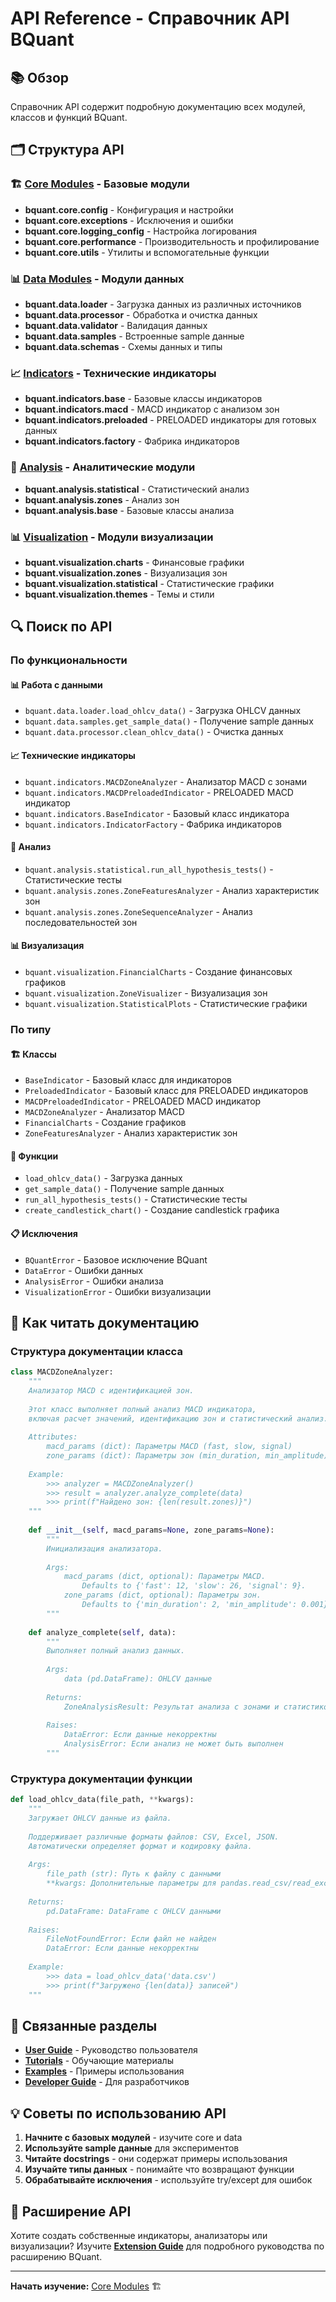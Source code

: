 # API Reference - Справочник API BQuant

## 📚 Обзор

Справочник API содержит подробную документацию всех модулей, классов и функций BQuant.

## 🗂️ Структура API

### 🏗️ [Core Modules](core/README.md) - Базовые модули
- **bquant.core.config** - Конфигурация и настройки
- **bquant.core.exceptions** - Исключения и ошибки
- **bquant.core.logging_config** - Настройка логирования
- **bquant.core.performance** - Производительность и профилирование
- **bquant.core.utils** - Утилиты и вспомогательные функции

### 📊 [Data Modules](data/README.md) - Модули данных
- **bquant.data.loader** - Загрузка данных из различных источников
- **bquant.data.processor** - Обработка и очистка данных
- **bquant.data.validator** - Валидация данных
- **bquant.data.samples** - Встроенные sample данные
- **bquant.data.schemas** - Схемы данных и типы

### 📈 [Indicators](indicators/README.md) - Технические индикаторы
- **bquant.indicators.base** - Базовые классы индикаторов
- **bquant.indicators.macd** - MACD индикатор с анализом зон
- **bquant.indicators.preloaded** - PRELOADED индикаторы для готовых данных
- **bquant.indicators.factory** - Фабрика индикаторов

### 🔬 [Analysis](analysis/README.md) - Аналитические модули
- **bquant.analysis.statistical** - Статистический анализ
- **bquant.analysis.zones** - Анализ зон
- **bquant.analysis.base** - Базовые классы анализа

### 📊 [Visualization](visualization/README.md) - Модули визуализации
- **bquant.visualization.charts** - Финансовые графики
- **bquant.visualization.zones** - Визуализация зон
- **bquant.visualization.statistical** - Статистические графики
- **bquant.visualization.themes** - Темы и стили

## 🔍 Поиск по API

### По функциональности

#### 📊 Работа с данными
- `bquant.data.loader.load_ohlcv_data()` - Загрузка OHLCV данных
- `bquant.data.samples.get_sample_data()` - Получение sample данных
- `bquant.data.processor.clean_ohlcv_data()` - Очистка данных

#### 📈 Технические индикаторы
- `bquant.indicators.MACDZoneAnalyzer` - Анализатор MACD с зонами
- `bquant.indicators.MACDPreloadedIndicator` - PRELOADED MACD индикатор
- `bquant.indicators.BaseIndicator` - Базовый класс индикатора
- `bquant.indicators.IndicatorFactory` - Фабрика индикаторов

#### 🔬 Анализ
- `bquant.analysis.statistical.run_all_hypothesis_tests()` - Статистические тесты
- `bquant.analysis.zones.ZoneFeaturesAnalyzer` - Анализ характеристик зон
- `bquant.analysis.zones.ZoneSequenceAnalyzer` - Анализ последовательностей зон

#### 📊 Визуализация
- `bquant.visualization.FinancialCharts` - Создание финансовых графиков
- `bquant.visualization.ZoneVisualizer` - Визуализация зон
- `bquant.visualization.StatisticalPlots` - Статистические графики

### По типу

#### 🏗️ Классы
- `BaseIndicator` - Базовый класс для индикаторов
- `PreloadedIndicator` - Базовый класс для PRELOADED индикаторов
- `MACDPreloadedIndicator` - PRELOADED MACD индикатор
- `MACDZoneAnalyzer` - Анализатор MACD
- `FinancialCharts` - Создание графиков
- `ZoneFeaturesAnalyzer` - Анализ характеристик зон

#### 🔧 Функции
- `load_ohlcv_data()` - Загрузка данных
- `get_sample_data()` - Получение sample данных
- `run_all_hypothesis_tests()` - Статистические тесты
- `create_candlestick_chart()` - Создание candlestick графика

#### 📋 Исключения
- `BQuantError` - Базовое исключение BQuant
- `DataError` - Ошибки данных
- `AnalysisError` - Ошибки анализа
- `VisualizationError` - Ошибки визуализации

## 📖 Как читать документацию

### Структура документации класса

```python
class MACDZoneAnalyzer:
    """
    Анализатор MACD с идентификацией зон.
    
    Этот класс выполняет полный анализ MACD индикатора,
    включая расчет значений, идентификацию зон и статистический анализ.
    
    Attributes:
        macd_params (dict): Параметры MACD (fast, slow, signal)
        zone_params (dict): Параметры зон (min_duration, min_amplitude)
    
    Example:
        >>> analyzer = MACDZoneAnalyzer()
        >>> result = analyzer.analyze_complete(data)
        >>> print(f"Найдено зон: {len(result.zones)}")
    """
    
    def __init__(self, macd_params=None, zone_params=None):
        """
        Инициализация анализатора.
        
        Args:
            macd_params (dict, optional): Параметры MACD. 
                Defaults to {'fast': 12, 'slow': 26, 'signal': 9}.
            zone_params (dict, optional): Параметры зон.
                Defaults to {'min_duration': 2, 'min_amplitude': 0.001}.
        """
    
    def analyze_complete(self, data):
        """
        Выполняет полный анализ данных.
        
        Args:
            data (pd.DataFrame): OHLCV данные
            
        Returns:
            ZoneAnalysisResult: Результат анализа с зонами и статистикой
            
        Raises:
            DataError: Если данные некорректны
            AnalysisError: Если анализ не может быть выполнен
        """
```

### Структура документации функции

```python
def load_ohlcv_data(file_path, **kwargs):
    """
    Загружает OHLCV данные из файла.
    
    Поддерживает различные форматы файлов: CSV, Excel, JSON.
    Автоматически определяет формат и кодировку файла.
    
    Args:
        file_path (str): Путь к файлу с данными
        **kwargs: Дополнительные параметры для pandas.read_csv/read_excel
        
    Returns:
        pd.DataFrame: DataFrame с OHLCV данными
        
    Raises:
        FileNotFoundError: Если файл не найден
        DataError: Если данные некорректны
        
    Example:
        >>> data = load_ohlcv_data('data.csv')
        >>> print(f"Загружено {len(data)} записей")
    """
```

## 🔗 Связанные разделы

- **[User Guide](../user_guide/README.md)** - Руководство пользователя
- **[Tutorials](../tutorials/README.md)** - Обучающие материалы
- **[Examples](../examples/README.md)** - Примеры использования
- **[Developer Guide](../developer_guide/README.md)** - Для разработчиков

## 💡 Советы по использованию API

1. **Начните с базовых модулей** - изучите core и data
2. **Используйте sample данные** для экспериментов
3. **Читайте docstrings** - они содержат примеры использования
4. **Изучайте типы данных** - понимайте что возвращают функции
5. **Обрабатывайте исключения** - используйте try/except для ошибок

## 🚀 Расширение API

Хотите создать собственные индикаторы, анализаторы или визуализации? 
Изучите **[Extension Guide](extension_guide.md)** для подробного руководства по расширению BQuant.

---

**Начать изучение:** [Core Modules](core/) 🏗️
